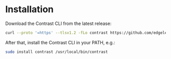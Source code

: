 # Installation

Download the Contrast CLI from the latest release:

```bash
curl --proto '=https' --tlsv1.2 -fLo contrast https://github.com/edgelesssys/contrast/releases/download/v1.8.1/contrast
```

After that, install the Contrast CLI in your PATH, e.g.:

```bash
sudo install contrast /usr/local/bin/contrast
```
